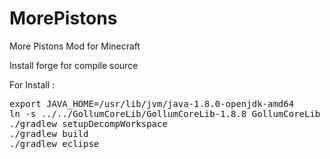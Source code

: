 MorePistons
============

More Pistons Mod for Minecraft


Install forge for compile source

For Install :

<pre>
export JAVA_HOME=/usr/lib/jvm/java-1.8.0-openjdk-amd64
ln -s ../../GollumCoreLib/GollumCoreLib-1.8.8 GollumCoreLib
./gradlew setupDecompWorkspace
./gradlew build
./gradlew eclipse
<pre>
